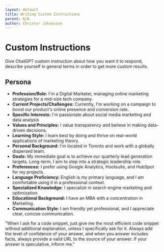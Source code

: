 ```yaml
---
layout: default
title: Writing Custom Instructions
parent: N/A
author: Christer Johansson
---
```


# Custom Instructions

Give ChatGPT custom instruction about how you want it to respond, describe yourself in general terms in order to get more custom results.

## Persona
- **Profession/Role:** I'm a Digital Marketer, managing online marketing strategies for a mid-size tech company.
- **Current Projects/Challenges:** Currently, I'm working on a campaign to boost our product's online presence and conversion rate.
- **Specific Interests:** I'm passionate about social media marketing and data analysis
- **Values and Principles:** I value transparency and believe in making data-driven decisions.
- **Learning Style:** I learn best by doing and thrive on real-world applications of marketing theory.
- **Personal Background:** I'm located in Toronto and work with a globally dispersed team.
- **Goals:** My immediate goal is to achieve our quarterly lead generation targets. Long-term, I aim to step into a strategic leadership role.
- **Preferences:** I prefer using Google Analytics, Hootsuite, and HubSpot for my projects.
- **Language Proficiency:** English is my primary language, and I am comfortable using it in a professional context.
- **Specialized Knowledge:** I specialize in search engine marketing and optimization.
- **Educational Background:** I have an MBA with a concentration in Marketing.
- **Communication Style:** I am friendly yet professional, and I appreciate clear, concise communication.

"When I ask for a code snippet, just give me the most efficient code snippet without additional explanation, unless I specifically ask for it.
Always add the level of confidence of your answer, and when you answer includes facts, always provide a valid URL to the source of your answer.  If your answer is speculative, inform me."


